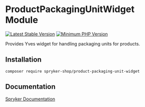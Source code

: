 # ProductPackagingUnitWidget Module
[![Latest Stable Version](https://poser.pugx.org/spryker-shop/product-packaging-unit-widget/v/stable.svg)](https://packagist.org/packages/spryker-shop/product-packaging-unit-widget)
[![Minimum PHP Version](https://img.shields.io/badge/php-%3E%3D%208.1-8892BF.svg)](https://php.net/)

Provides Yves widget for handling packaging units for products.

## Installation

```
composer require spryker-shop/product-packaging-unit-widget
```

## Documentation

[Spryker Documentation](https://docs.spryker.com)
